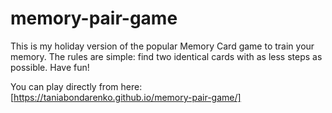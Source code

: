 # memory-pair-game
This is my holiday version of the popular Memory Card game to train your memory.
The rules are simple: find two identical cards with as less steps as possible.
Have fun!

You can play directly from here: [https://taniabondarenko.github.io/memory-pair-game/]
